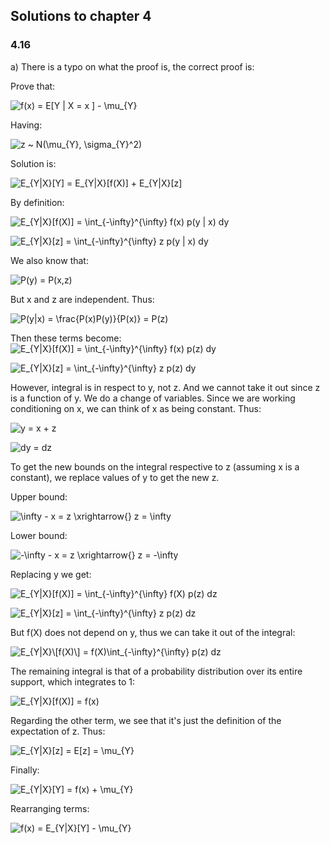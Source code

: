 ## Solutions to chapter 4

### 4.16

a) There is a typo on what the proof is, the correct proof is:

Prove that:

![f(x) = E\[Y | X = x \] - \mu_{Y}](https://render.githubusercontent.com/render/math?math=f(x)%20%3D%20E%5BY%20%7C%20X%20%3D%20x%20%5D%20-%20%5Cmu_%7BY%7D)

Having: 

![z ~ N(\mu_{Y}, \sigma_{Y}^2)](https://render.githubusercontent.com/render/math?math=z%20~%20N(%5Cmu_%7BY%7D%2C%20%5Csigma_%7BY%7D%5E2))

Solution is:

![E_{Y|X}\[Y\] = E_{Y|X}\[f(X)\] + E_{Y|X}\[z\]](https://render.githubusercontent.com/render/math?math=E_%7BY%7CX%7D%5BY%5D%20%3D%20E_%7BY%7CX%7D%5Bf(X)%5D%20%2B%20E_%7BY%7CX%7D%5Bz%5D)

By definition:

![E_{Y|X}\[f(X)\] = \int_{-\infty}^{\infty} f(x) p(y | x) dy](https://render.githubusercontent.com/render/math?math=E_%7BY%7CX%7D%5Bf(X)%5D%20%3D%20%5Cint_%7B-%5Cinfty%7D%5E%7B%5Cinfty%7D%20f(x)%20p(y%20%7C%20x)%20dy)

![E_{Y|X}\[z\] = \int_{-\infty}^{\infty} z p(y | x) dy](https://render.githubusercontent.com/render/math?math=E_%7BY%7CX%7D%5Bz%5D%20%3D%20%5Cint_%7B-%5Cinfty%7D%5E%7B%5Cinfty%7D%20z%20p(y%20%7C%20x)%20dy)

We also know that:

![P(y) = P(x,z)](https://render.githubusercontent.com/render/math?math=P(y)%20%3D%20P(x%2Cz))

But x and z are independent. Thus:

![P(y|x) = \frac{P(x)P(y)}{P(x)} = P(z)](https://render.githubusercontent.com/render/math?math=P(y%7Cx)%20%3D%20%5Cfrac%7BP(x)P(y)%7D%7BP(x)%7D%20%3D%20P(z))

Then these terms become:
![E_{Y|X}\[f(X)\] = \int_{-\infty}^{\infty} f(x) p(z) dy](https://render.githubusercontent.com/render/math?math=E_%7BY%7CX%7D%5Bf(X)%5D%20%3D%20%5Cint_%7B-%5Cinfty%7D%5E%7B%5Cinfty%7D%20f(x)%20p(z)%20dy)

![E_{Y|X}\[z\] = \int_{-\infty}^{\infty} z p(z) dy](https://render.githubusercontent.com/render/math?math=E_%7BY%7CX%7D%5Bz%5D%20%3D%20%5Cint_%7B-%5Cinfty%7D%5E%7B%5Cinfty%7D%20z%20p(z)%20dy)

However, integral is in respect to y, not z. And we cannot take it out since z is a function of y. We do a change of variables. Since we are working conditioning on x, we can think of x as being constant. Thus:

![y = x + z](https://render.githubusercontent.com/render/math?math=y%20%3D%20x%20%2B%20z)

![dy = dz](https://render.githubusercontent.com/render/math?math=dy%20%3D%20dz)

To get the new bounds on the integral respective to z (assuming x is a constant), we replace values of y to get the new z. 

Upper bound:

![\infty - x = z \xrightarrow{} z = \infty](https://render.githubusercontent.com/render/math?math=%5Cinfty%20-%20x%20%3D%20z%20%5Cxrightarrow%7B%7D%20z%20%3D%20%5Cinfty)

Lower bound:

![-\infty - x = z \xrightarrow{} z = -\infty](https://render.githubusercontent.com/render/math?math=-%5Cinfty%20-%20x%20%3D%20z%20%5Cxrightarrow%7B%7D%20z%20%3D%20-%5Cinfty)

Replacing y we get:

![E_{Y|X}\[f(X)\] = \int_{-\infty}^{\infty} f(X) p(z) dz](https://render.githubusercontent.com/render/math?math=E_%7BY%7CX%7D%5Bf(X)%5D%20%3D%20%5Cint_%7B-%5Cinfty%7D%5E%7B%5Cinfty%7D%20f(X)%20p(z)%20dz)

![E_{Y|X}\[z\] = \int_{-\infty}^{\infty} z p(z) dz](https://render.githubusercontent.com/render/math?math=E_%7BY%7CX%7D%5Bz%5D%20%3D%20%5Cint_%7B-%5Cinfty%7D%5E%7B%5Cinfty%7D%20z%20p(z)%20dz)

But f(X) does not depend on y, thus we can take it out of the integral:

![E_{Y|X}\\[f(X)\\] = f(X)\int_{-\infty}^{\infty} p(z) dz](https://render.githubusercontent.com/render/math?math=E_%7BY%7CX%7D%5C%5Bf(X)%5C%5D%20%3D%20f(X)%5Cint_%7B-%5Cinfty%7D%5E%7B%5Cinfty%7D%20p(z)%20dz)

The remaining integral is that of a probability distribution over its entire support, which integrates to 1:

![E_{Y|X}\[f(X)\] = f(x) ](https://render.githubusercontent.com/render/math?math=E_%7BY%7CX%7D%5Bf(X)%5D%20%3D%20f(x)%20)

Regarding the other term, we see that it's just the definition of the expectation of z. Thus:

![E_{Y|X}\[z\] = E\[z\] = \mu_{Y}](https://render.githubusercontent.com/render/math?math=E_%7BY%7CX%7D%5Bz%5D%20%3D%20E%5Bz%5D%20%3D%20%5Cmu_%7BY%7D)

Finally:

![E_{Y|X}\[Y\] = f(x) + \mu_{Y}](https://render.githubusercontent.com/render/math?math=E_%7BY%7CX%7D%5BY%5D%20%3D%20f(x)%20%2B%20%5Cmu_%7BY%7D)

Rearranging terms:

![f(x) = E_{Y|X}\[Y\]  - \mu_{Y}](https://render.githubusercontent.com/render/math?math=f(x)%20%3D%20E_%7BY%7CX%7D%5BY%5D%20%20-%20%5Cmu_%7BY%7D)
